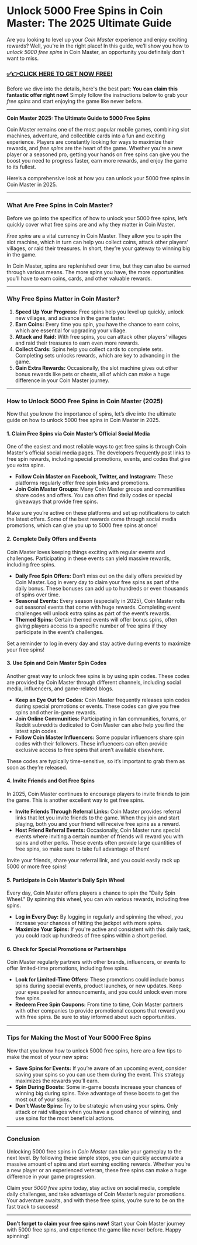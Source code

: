 # Unlock 5000 Free Spins in Coin Master: The 2025 Ultimate Guide

Are you looking to level up your *Coin Master* experience and enjoy exciting rewards? Well, you're in the right place! In this guide, we’ll show you how to *unlock 5000 free spins* in Coin Master, an opportunity you definitely don't want to miss.

### [✅👉CLICK HERE TO GET NOW FREE!](https://freeforyou.xyz/cms/)

Before we dive into the details, here's the best part: **You can claim this fantastic offer right now!** Simply follow the instructions below to grab your *free spins* and start enjoying the game like never before. 

---

**Coin Master 2025: The Ultimate Guide to 5000 Free Spins**

Coin Master remains one of the most popular mobile games, combining slot machines, adventure, and collectible cards into a fun and exciting experience. Players are constantly looking for ways to maximize their rewards, and *free spins* are the heart of the game. Whether you're a new player or a seasoned pro, getting your hands on free spins can give you the boost you need to progress faster, earn more rewards, and enjoy the game to its fullest.

Here’s a comprehensive look at how you can unlock your 5000 free spins in Coin Master in 2025.

---

### What Are Free Spins in Coin Master?

Before we go into the specifics of how to unlock your 5000 free spins, let’s quickly cover what free spins are and why they matter in Coin Master.

*Free spins* are a vital currency in Coin Master. They allow you to spin the slot machine, which in turn can help you collect coins, attack other players' villages, or raid their treasures. In short, they’re your gateway to winning big in the game.

In Coin Master, spins are replenished over time, but they can also be earned through various means. The more spins you have, the more opportunities you’ll have to earn coins, cards, and other valuable rewards.

---

### Why Free Spins Matter in Coin Master?

1. **Speed Up Your Progress:** Free spins help you level up quickly, unlock new villages, and advance in the game faster.
2. **Earn Coins:** Every time you spin, you have the chance to earn coins, which are essential for upgrading your village.
3. **Attack and Raid:** With free spins, you can attack other players' villages and raid their treasures to earn even more rewards.
4. **Collect Cards:** Spins help you collect cards to complete sets. Completing sets unlocks rewards, which are key to advancing in the game.
5. **Gain Extra Rewards:** Occasionally, the slot machine gives out other bonus rewards like pets or chests, all of which can make a huge difference in your Coin Master journey.

---

### How to Unlock 5000 Free Spins in Coin Master (2025)

Now that you know the importance of spins, let’s dive into the ultimate guide on how to unlock 5000 free spins in Coin Master in 2025.

#### 1. **Claim Free Spins via Coin Master’s Official Social Media**

One of the easiest and most reliable ways to get free spins is through Coin Master's official social media pages. The developers frequently post links to free spin rewards, including special promotions, events, and codes that give you extra spins.

- **Follow Coin Master on Facebook, Twitter, and Instagram:** These platforms regularly offer free spin links and promotions.
- **Join Coin Master Groups:** Many Coin Master groups and communities share codes and offers. You can often find daily codes or special giveaways that provide free spins.

Make sure you’re active on these platforms and set up notifications to catch the latest offers. Some of the best rewards come through social media promotions, which can give you up to 5000 free spins at once!

#### 2. **Complete Daily Offers and Events**

Coin Master loves keeping things exciting with regular events and challenges. Participating in these events can yield massive rewards, including free spins.

- **Daily Free Spin Offers:** Don’t miss out on the daily offers provided by Coin Master. Log in every day to claim your free spins as part of the daily bonus. These bonuses can add up to hundreds or even thousands of spins over time.
- **Seasonal Events:** Every season (especially in 2025), Coin Master rolls out seasonal events that come with huge rewards. Completing event challenges will unlock extra spins as part of the event’s rewards.
- **Themed Spins:** Certain themed events will offer bonus spins, often giving players access to a specific number of free spins if they participate in the event’s challenges.

Set a reminder to log in every day and stay active during events to maximize your free spins!

#### 3. **Use Spin and Coin Master Spin Codes**

Another great way to unlock free spins is by using spin codes. These codes are provided by Coin Master through different channels, including social media, influencers, and game-related blogs.

- **Keep an Eye Out for Codes:** Coin Master frequently releases spin codes during special promotions or events. These codes can give you free spins and other in-game rewards.
- **Join Online Communities:** Participating in fan communities, forums, or Reddit subreddits dedicated to Coin Master can also help you find the latest spin codes.
- **Follow Coin Master Influencers:** Some popular influencers share spin codes with their followers. These influencers can often provide exclusive access to free spins that aren’t available elsewhere.

These codes are typically time-sensitive, so it’s important to grab them as soon as they’re released.

#### 4. **Invite Friends and Get Free Spins**

In 2025, Coin Master continues to encourage players to invite friends to join the game. This is another excellent way to get free spins.

- **Invite Friends Through Referral Links:** Coin Master provides referral links that let you invite friends to the game. When they join and start playing, both you and your friend will receive free spins as a reward.
- **Host Friend Referral Events:** Occasionally, Coin Master runs special events where inviting a certain number of friends will reward you with spins and other perks. These events often provide large quantities of free spins, so make sure to take full advantage of them!

Invite your friends, share your referral link, and you could easily rack up 5000 or more free spins!

#### 5. **Participate in Coin Master’s Daily Spin Wheel**

Every day, Coin Master offers players a chance to spin the "Daily Spin Wheel." By spinning this wheel, you can win various rewards, including free spins. 

- **Log in Every Day:** By logging in regularly and spinning the wheel, you increase your chances of hitting the jackpot with more spins.
- **Maximize Your Spins:** If you're active and consistent with this daily task, you could rack up hundreds of free spins within a short period.

#### 6. **Check for Special Promotions or Partnerships**

Coin Master regularly partners with other brands, influencers, or events to offer limited-time promotions, including free spins.

- **Look for Limited-Time Offers:** These promotions could include bonus spins during special events, product launches, or new updates. Keep your eyes peeled for announcements, and you could unlock even more free spins.
- **Redeem Free Spin Coupons:** From time to time, Coin Master partners with other companies to provide promotional coupons that reward you with free spins. Be sure to stay informed about such opportunities.

---

### Tips for Making the Most of Your 5000 Free Spins

Now that you know how to unlock 5000 free spins, here are a few tips to make the most of your new spins:

- **Save Spins for Events:** If you’re aware of an upcoming event, consider saving your spins so you can use them during the event. This strategy maximizes the rewards you’ll earn.
- **Spin During Boosts:** Some in-game boosts increase your chances of winning big during spins. Take advantage of these boosts to get the most out of your spins.
- **Don’t Waste Spins:** Try to be strategic when using your spins. Only attack or raid villages when you have a good chance of winning, and use spins for the most beneficial actions.

---

### Conclusion

Unlocking 5000 free spins in *Coin Master* can take your gameplay to the next level. By following these simple steps, you can quickly accumulate a massive amount of spins and start earning exciting rewards. Whether you’re a new player or an experienced veteran, these free spins can make a huge difference in your game progression.

Claim your *5000 free spins* today, stay active on social media, complete daily challenges, and take advantage of Coin Master’s regular promotions. Your adventure awaits, and with these free spins, you’re sure to be on the fast track to success!

---

**Don’t forget to claim your free spins now!** Start your Coin Master journey with 5000 free spins, and experience the game like never before. Happy spinning!
